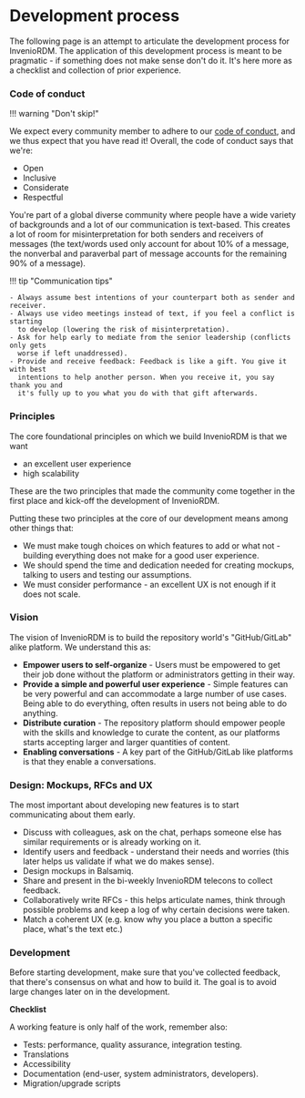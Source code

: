 # Development process

The following page is an attempt to articulate the development process for
InvenioRDM. The application of this development process is meant to be
pragmatic - if something does not make sense don't do it. It's here more as
a checklist and collection of prior experience.

### Code of conduct

!!! warning "Don't skip!"

We expect every community member to adhere to our
[code of conduct](../code-of-conduct.md), and we thus expect
that you have read it! Overall, the code of conduct says that we're:

- Open
- Inclusive
- Considerate
- Respectful

You're part of a global diverse community where people have a wide variety of
backgrounds and a lot of our communication is text-based. This creates a lot of
room for misinterpretation for both senders and receivers of messages (the
text/words used only account for about 10% of a message, the nonverbal and
paraverbal part of message accounts for the remaining 90% of a message).

!!! tip "Communication tips"

    - Always assume best intentions of your counterpart both as sender and receiver.
    - Always use video meetings instead of text, if you feel a conflict is starting
      to develop (lowering the risk of misinterpretation).
    - Ask for help early to mediate from the senior leadership (conflicts only gets
      worse if left unaddressed).
    - Provide and receive feedback: Feedback is like a gift. You give it with best
      intentions to help another person. When you receive it, you say thank you and
      it's fully up to you what you do with that gift afterwards.

### Principles

The core foundational principles on which we build InvenioRDM is that we want

- an excellent user experience
- high scalability

These are the two principles that made the community come together in the first
place and kick-off the development of InvenioRDM.

Putting these two principles at the core of our development means among other
things that:

- We must make tough choices on which features to add or what not - building everything does not make for a good user experience.
- We should spend the time and dedication needed for creating mockups, talking to users
  and testing our assumptions.
- We must consider performance - an excellent UX is not enough if it does not scale.

### Vision

The vision of InvenioRDM is to build the repository world's "GitHub/GitLab" alike platform. We understand this as:

- **Empower users to self-organize** - Users must be empowered to get their job done without the platform or administrators getting in their way.
- **Provide a simple and powerful user experience** - Simple features can be very powerful and can accommodate a large number of use cases. Being able to do everything, often results in users not being able to do anything.
- **Distribute curation** - The repository platform should empower people with the skills and knowledge to curate the content, as our platforms starts accepting larger and larger quantities of content.
- **Enabling conversations** - A key part of the GitHub/GitLab like platforms is that they enable a conversations.

### Design: Mockups, RFCs and UX

The most important about developing new features is to start communicating about
them early.

- Discuss with colleagues, ask on the chat, perhaps someone else has similar requirements or is already working on it.
- Identify users and feedback - understand their needs and worries (this later helps us validate if what we do makes sense).
- Design mockups in Balsamiq.
- Share and present in the bi-weekly InvenioRDM telecons to collect feedback.
- Collaboratively write RFCs - this helps articulate names, think through possible problems and keep a log of why certain decisions were taken.
- Match a coherent UX (e.g. know why you place a button a specific place, what's the text etc.)

### Development

Before starting development, make sure that you've collected feedback, that there's consensus on what and how to build it. The goal is to avoid large changes later on in the development.

**Checklist**

A working feature is only half of the work, remember also:

- Tests: performance, quality assurance, integration testing.
- Translations
- Accessibility
- Documentation (end-user, system administrators, developers).
- Migration/upgrade scripts
